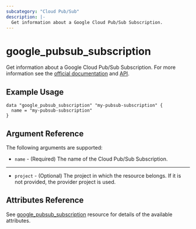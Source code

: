 ```yaml
---
subcategory: "Cloud Pub/Sub"
description: |-
  Get information about a Google Cloud Pub/Sub Subscription.
---
```


# google\_pubsub\_subscription

Get information about a Google Cloud Pub/Sub Subscription. For more information see
the [official documentation](https://cloud.google.com/pubsub/docs/)
and [API](https://cloud.google.com/pubsub/docs/apis).

## Example Usage

```hcl
data "google_pubsub_subscription" "my-pubsub-subscription" {
  name = "my-pubsub-subscription"
}
```

## Argument Reference

The following arguments are supported:

* `name` - (Required) The name of the Cloud Pub/Sub Subscription.

- - -

* `project` - (Optional) The project in which the resource belongs. If it
    is not provided, the provider project is used.

## Attributes Reference

See [google_pubsub_subscription](https://registry.terraform.io/providers/hashicorp/google/latest/docs/resources/pubsub_subscription#argument-reference) resource for details of the available attributes.
